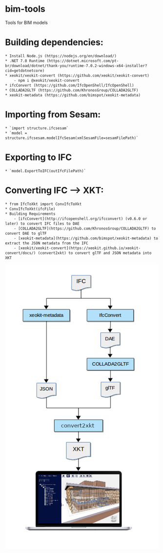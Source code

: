 # bim-tools
Tools for BIM models

# Building dependencies:
    * Install Node.js (https://nodejs.org/en/download/)
    * .NET 7.0 Runtime (https://dotnet.microsoft.com/pt-br/download/dotnet/thank-you/runtime-7.0.2-windows-x64-installer?cid=getdotnetcore)
    * xeokit/xeokit-convert (https://github.com/xeokit/xeokit-convert)
        - npm i @xeokit/xeokit-convert
    * ifcConvert (https://github.com/IfcOpenShell/IfcOpenShell)
    * COLLADA2GLTF (https://github.com/KhronosGroup/COLLADA2GLTF)
    * xeokit-metadata (https://github.com/bimspot/xeokit-metadata)


# Importing from Sesam:
    * `import structure.ifcsesam`
    * `model = structure.ifcsesam.modelIfcSesam(xmlSesamFile=sesamFilePath)`

# Exporting to IFC
    * `model.ExportToIFC(outIfcFilePath)`
    

# Converting IFC --> XKT:
    * from IfcToXkt import ConvIfcToXkt
    * ConvIfcToXkt(ifcFile)
    * Building Requirements
        - [ifcConvert](http://ifcopenshell.org/ifcconvert) (v0.6.0 or later) to convert IFC files to DAE
        - [COLLADA2GLTF](https://github.com/KhronosGroup/COLLADA2GLTF) to convert DAE to glTF
        - [xeokit-metadata](https://github.com/bimspot/xeokit-metadata) to extract the JSON metadata from the IFC
        - [xeokit/xeokit-convert](https://xeokit.github.io/xeokit-convert/docs/) (convert2xkt) to convert glTF and JSON metadata into XKT

![Conversion scheme](oss_xkt_conversion.png "Conversion scheme")


